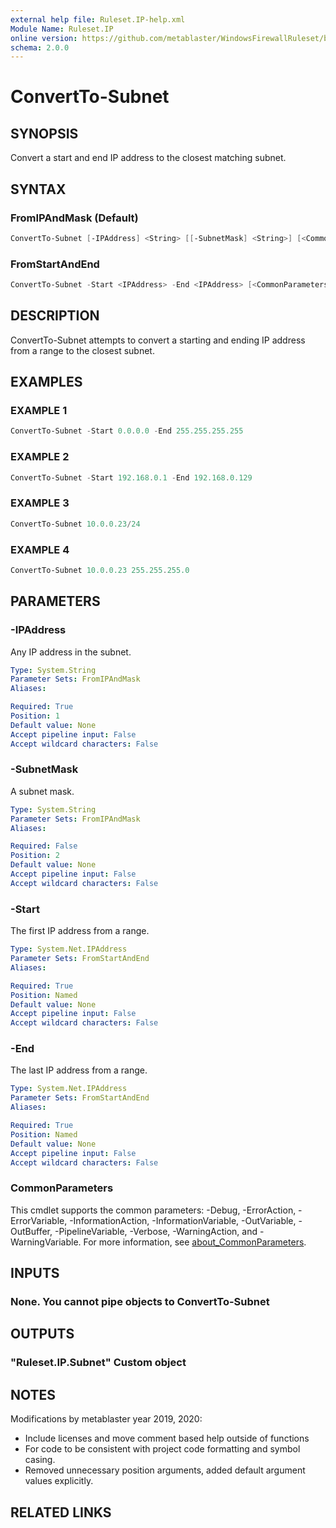 ```yaml
---
external help file: Ruleset.IP-help.xml
Module Name: Ruleset.IP
online version: https://github.com/metablaster/WindowsFirewallRuleset/blob/master/Modules/Ruleset.IP/Help/en-US/ConvertTo-Subnet.md
schema: 2.0.0
---
```


# ConvertTo-Subnet

## SYNOPSIS

Convert a start and end IP address to the closest matching subnet.

## SYNTAX

### FromIPAndMask (Default)

```powershell
ConvertTo-Subnet [-IPAddress] <String> [[-SubnetMask] <String>] [<CommonParameters>]
```

### FromStartAndEnd

```powershell
ConvertTo-Subnet -Start <IPAddress> -End <IPAddress> [<CommonParameters>]
```

## DESCRIPTION

ConvertTo-Subnet attempts to convert a starting and ending IP address from a range to the closest subnet.

## EXAMPLES

### EXAMPLE 1

```powershell
ConvertTo-Subnet -Start 0.0.0.0 -End 255.255.255.255
```

### EXAMPLE 2

```powershell
ConvertTo-Subnet -Start 192.168.0.1 -End 192.168.0.129
```

### EXAMPLE 3

```powershell
ConvertTo-Subnet 10.0.0.23/24
```

### EXAMPLE 4

```powershell
ConvertTo-Subnet 10.0.0.23 255.255.255.0
```

## PARAMETERS

### -IPAddress

Any IP address in the subnet.

```yaml
Type: System.String
Parameter Sets: FromIPAndMask
Aliases:

Required: True
Position: 1
Default value: None
Accept pipeline input: False
Accept wildcard characters: False
```

### -SubnetMask

A subnet mask.

```yaml
Type: System.String
Parameter Sets: FromIPAndMask
Aliases:

Required: False
Position: 2
Default value: None
Accept pipeline input: False
Accept wildcard characters: False
```

### -Start

The first IP address from a range.

```yaml
Type: System.Net.IPAddress
Parameter Sets: FromStartAndEnd
Aliases:

Required: True
Position: Named
Default value: None
Accept pipeline input: False
Accept wildcard characters: False
```

### -End

The last IP address from a range.

```yaml
Type: System.Net.IPAddress
Parameter Sets: FromStartAndEnd
Aliases:

Required: True
Position: Named
Default value: None
Accept pipeline input: False
Accept wildcard characters: False
```

### CommonParameters

This cmdlet supports the common parameters: -Debug, -ErrorAction, -ErrorVariable, -InformationAction, -InformationVariable, -OutVariable, -OutBuffer, -PipelineVariable, -Verbose, -WarningAction, and -WarningVariable. For more information, see [about_CommonParameters](http://go.microsoft.com/fwlink/?LinkID=113216).

## INPUTS

### None. You cannot pipe objects to ConvertTo-Subnet

## OUTPUTS

### "Ruleset.IP.Subnet" Custom object

## NOTES

Modifications by metablaster year 2019, 2020:
- Include licenses and move comment based help outside of functions
- For code to be consistent with project code formatting and symbol casing.
- Removed unnecessary position arguments, added default argument values explicitly.

## RELATED LINKS
